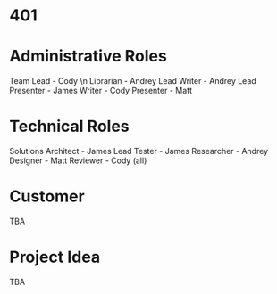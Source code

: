 # 401

# Administrative Roles
Team Lead - Cody \n
Librarian - Andrey
Lead Writer - Andrey
Lead Presenter - James
Writer - Cody
Presenter - Matt

# Technical Roles
Solutions Architect - James
Lead Tester - James
Researcher - Andrey
Designer - Matt
Reviewer - Cody (all)

# Customer
TBA

# Project Idea
TBA
